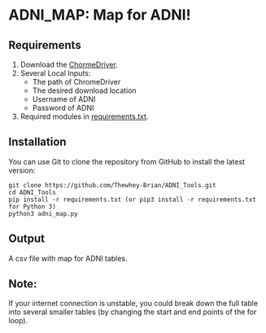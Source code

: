 # ADNI_MAP: Map for ADNI!
## Requirements
1. Download the [ChormeDriver](https://chromedriver.chromium.org/downloads).
2. Several Local Inputs:
   - The path of ChromeDriver
   - The desired download location
   - Username of ADNI
   - Password of ADNI
3. Required modules in [requirements.txt](https://github.com/Thewhey-Brian/ADNI_Tools/blob/master/requirements.txt).

## Installation
You can use Git to clone the repository from GitHub to install the latest version:
```
git clone https://github.com/Thewhey-Brian/ADNI_Tools.git
cd ADNI_Tools
pip install -r requirements.txt (or pip3 install -r requirements.txt for Python 3)
python3 adni_map.py
```

## Output
A csv file with map for ADNI tables.

## Note:
If your internet connection is unstable, you could break down the full table into several smaller tables (by changing the start and end points of the for loop).
 

